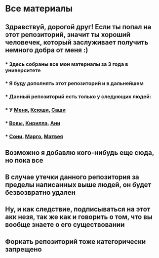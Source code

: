 Все материалы
========

## Здравствуй, дорогой друг! Если ты попал на этот репозиторий, значит ты хороший человечек, который заслуживает получить немного добра от меня :)

### * Здесь собраны все мои материалы за 3 года в университете
### * Я буду дополнять этот репозиторий и в дальнейшем
### * Данный репозиторий есть только у следующих людей:
### * У [Меня](https://vk.com/staval), [Ксюши](https://vk.com/id36072397), [Саши](https://vk.com/litirnntir)
### * [Вовы](https://vk.com/i_need_eat_pls), [Кирилла](https://vk.com/feelpainagain), [Ани](https://vk.com/ank.aaaaaaaaa)
###  * [Сони](https://vk.com/shlnsn), [Марго](https://vk.com/mlavrukk), [Матвея](https://vk.com/matosik1011)

## Возможно я добавлю кого-нибудь еще сюда, но пока все
## В случае утечки данного репозитория за пределы написанных выше людей, он будет безвозвратно удален
## Ну, и как следствие, подписываться на этот акк незя, так же как и говорить о том, что вы вообще знаете о его существовании
## Форкать репозиторий тоже категорически запрещено

